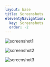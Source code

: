 ```yaml
---
layout: base
title: Screenshots
eleventyNavigation:
  key: Screenshots
  order: -2
---
```


![screenshot1](https://via.placeholder.com/760x428)

![screenshot2](https://via.placeholder.com/760x428)

![screenshot3](https://via.placeholder.com/760x428)
